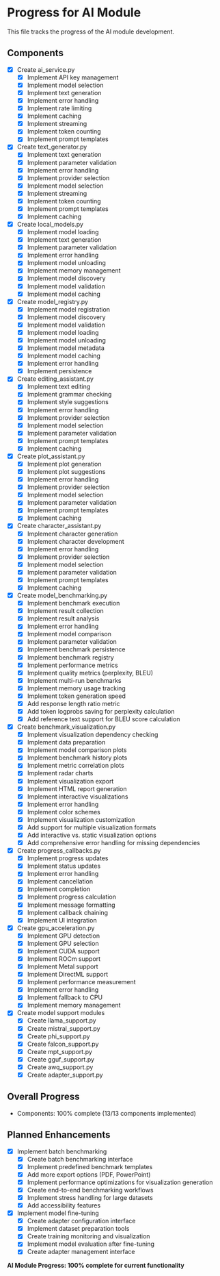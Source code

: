 # Progress for AI Module

This file tracks the progress of the AI module development.

## Components
- [x] Create ai_service.py
  - [x] Implement API key management
  - [x] Implement model selection
  - [x] Implement text generation
  - [x] Implement error handling
  - [x] Implement rate limiting
  - [x] Implement caching
  - [x] Implement streaming
  - [x] Implement token counting
  - [x] Implement prompt templates

- [x] Create text_generator.py
  - [x] Implement text generation
  - [x] Implement parameter validation
  - [x] Implement error handling
  - [x] Implement provider selection
  - [x] Implement model selection
  - [x] Implement streaming
  - [x] Implement token counting
  - [x] Implement prompt templates
  - [x] Implement caching

- [x] Create local_models.py
  - [x] Implement model loading
  - [x] Implement text generation
  - [x] Implement parameter validation
  - [x] Implement error handling
  - [x] Implement model unloading
  - [x] Implement memory management
  - [x] Implement model discovery
  - [x] Implement model validation
  - [x] Implement model caching

- [x] Create model_registry.py
  - [x] Implement model registration
  - [x] Implement model discovery
  - [x] Implement model validation
  - [x] Implement model loading
  - [x] Implement model unloading
  - [x] Implement model metadata
  - [x] Implement model caching
  - [x] Implement error handling
  - [x] Implement persistence

- [x] Create editing_assistant.py
  - [x] Implement text editing
  - [x] Implement grammar checking
  - [x] Implement style suggestions
  - [x] Implement error handling
  - [x] Implement provider selection
  - [x] Implement model selection
  - [x] Implement parameter validation
  - [x] Implement prompt templates
  - [x] Implement caching

- [x] Create plot_assistant.py
  - [x] Implement plot generation
  - [x] Implement plot suggestions
  - [x] Implement error handling
  - [x] Implement provider selection
  - [x] Implement model selection
  - [x] Implement parameter validation
  - [x] Implement prompt templates
  - [x] Implement caching

- [x] Create character_assistant.py
  - [x] Implement character generation
  - [x] Implement character development
  - [x] Implement error handling
  - [x] Implement provider selection
  - [x] Implement model selection
  - [x] Implement parameter validation
  - [x] Implement prompt templates
  - [x] Implement caching

- [x] Create model_benchmarking.py
  - [x] Implement benchmark execution
  - [x] Implement result collection
  - [x] Implement result analysis
  - [x] Implement error handling
  - [x] Implement model comparison
  - [x] Implement parameter validation
  - [x] Implement benchmark persistence
  - [x] Implement benchmark registry
  - [x] Implement performance metrics
  - [x] Implement quality metrics (perplexity, BLEU)
  - [x] Implement multi-run benchmarks
  - [x] Implement memory usage tracking
  - [x] Implement token generation speed
  - [x] Add response length ratio metric
  - [x] Add token logprobs saving for perplexity calculation
  - [x] Add reference text support for BLEU score calculation

- [x] Create benchmark_visualization.py
  - [x] Implement visualization dependency checking
  - [x] Implement data preparation
  - [x] Implement model comparison plots
  - [x] Implement benchmark history plots
  - [x] Implement metric correlation plots
  - [x] Implement radar charts
  - [x] Implement visualization export
  - [x] Implement HTML report generation
  - [x] Implement interactive visualizations
  - [x] Implement error handling
  - [x] Implement color schemes
  - [x] Implement visualization customization
  - [x] Add support for multiple visualization formats
  - [x] Add interactive vs. static visualization options
  - [x] Add comprehensive error handling for missing dependencies

- [x] Create progress_callbacks.py
  - [x] Implement progress updates
  - [x] Implement status updates
  - [x] Implement error handling
  - [x] Implement cancellation
  - [x] Implement completion
  - [x] Implement progress calculation
  - [x] Implement message formatting
  - [x] Implement callback chaining
  - [x] Implement UI integration

- [x] Create gpu_acceleration.py
  - [x] Implement GPU detection
  - [x] Implement GPU selection
  - [x] Implement CUDA support
  - [x] Implement ROCm support
  - [x] Implement Metal support
  - [x] Implement DirectML support
  - [x] Implement performance measurement
  - [x] Implement error handling
  - [x] Implement fallback to CPU
  - [x] Implement memory management

- [x] Create model support modules
  - [x] Create llama_support.py
  - [x] Create mistral_support.py
  - [x] Create phi_support.py
  - [x] Create falcon_support.py
  - [x] Create mpt_support.py
  - [x] Create gguf_support.py
  - [x] Create awq_support.py
  - [x] Create adapter_support.py

## Overall Progress
- Components: 100% complete (13/13 components implemented)

## Planned Enhancements
- [x] Implement batch benchmarking
  - [x] Create batch benchmarking interface
  - [x] Implement predefined benchmark templates
  - [x] Add more export options (PDF, PowerPoint)
  - [x] Implement performance optimizations for visualization generation
  - [x] Create end-to-end benchmarking workflows
  - [x] Implement stress handling for large datasets
  - [x] Add accessibility features

- [x] Implement model fine-tuning
  - [x] Create adapter configuration interface
  - [x] Implement dataset preparation tools
  - [x] Create training monitoring and visualization
  - [x] Implement model evaluation after fine-tuning
  - [x] Create adapter management interface

**AI Module Progress: 100% complete for current functionality**
